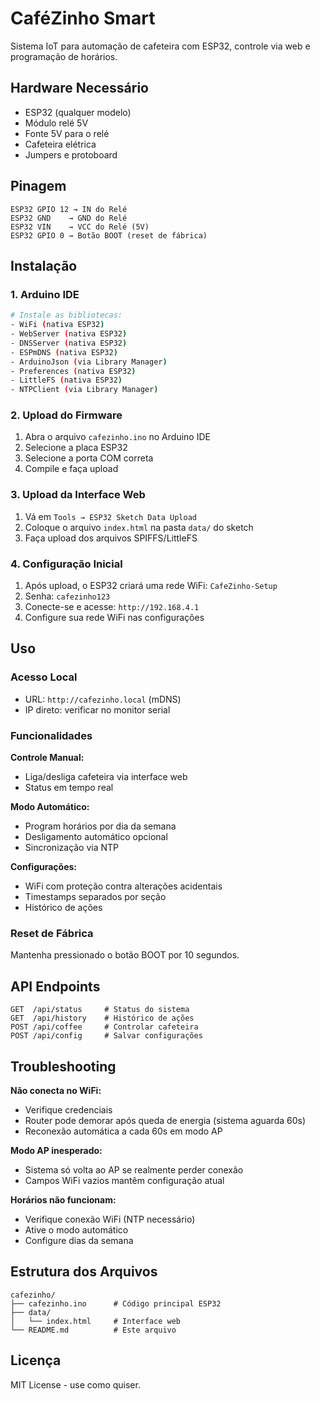 # CaféZinho Smart

Sistema IoT para automação de cafeteira com ESP32, controle via web e programação de horários.

## Hardware Necessário

- ESP32 (qualquer modelo)
- Módulo relé 5V
- Fonte 5V para o relé
- Cafeteira elétrica
- Jumpers e protoboard

## Pinagem

```
ESP32 GPIO 12 → IN do Relé
ESP32 GND    → GND do Relé  
ESP32 VIN    → VCC do Relé (5V)
ESP32 GPIO 0 → Botão BOOT (reset de fábrica)
```

## Instalação

### 1. Arduino IDE

```bash
# Instale as bibliotecas:
- WiFi (nativa ESP32)
- WebServer (nativa ESP32) 
- DNSServer (nativa ESP32)
- ESPmDNS (nativa ESP32)
- ArduinoJson (via Library Manager)
- Preferences (nativa ESP32)
- LittleFS (nativa ESP32)
- NTPClient (via Library Manager)
```

### 2. Upload do Firmware

1. Abra o arquivo `cafezinho.ino` no Arduino IDE
2. Selecione a placa ESP32 
3. Selecione a porta COM correta
4. Compile e faça upload

### 3. Upload da Interface Web

1. Vá em `Tools → ESP32 Sketch Data Upload`
2. Coloque o arquivo `index.html` na pasta `data/` do sketch
3. Faça upload dos arquivos SPIFFS/LittleFS

### 4. Configuração Inicial

1. Após upload, o ESP32 criará uma rede WiFi: `CafeZinho-Setup`
2. Senha: `cafezinho123`
3. Conecte-se e acesse: `http://192.168.4.1`
4. Configure sua rede WiFi nas configurações

## Uso

### Acesso Local
- URL: `http://cafezinho.local` (mDNS)
- IP direto: verificar no monitor serial

### Funcionalidades

**Controle Manual:**
- Liga/desliga cafeteira via interface web
- Status em tempo real

**Modo Automático:**
- Program horários por dia da semana
- Desligamento automático opcional
- Sincronização via NTP

**Configurações:**
- WiFi com proteção contra alterações acidentais
- Timestamps separados por seção
- Histórico de ações

### Reset de Fábrica
Mantenha pressionado o botão BOOT por 10 segundos.

## API Endpoints

```http
GET  /api/status     # Status do sistema
GET  /api/history    # Histórico de ações  
POST /api/coffee     # Controlar cafeteira
POST /api/config     # Salvar configurações
```

## Troubleshooting

**Não conecta no WiFi:**
- Verifique credenciais
- Router pode demorar após queda de energia (sistema aguarda 60s)
- Reconexão automática a cada 60s em modo AP

**Modo AP inesperado:**
- Sistema só volta ao AP se realmente perder conexão
- Campos WiFi vazios mantêm configuração atual

**Horários não funcionam:**
- Verifique conexão WiFi (NTP necessário)
- Ative o modo automático
- Configure dias da semana

## Estrutura dos Arquivos

```
cafezinho/
├── cafezinho.ino      # Código principal ESP32
├── data/
│   └── index.html     # Interface web
└── README.md          # Este arquivo
```

## Licença

MIT License - use como quiser.

